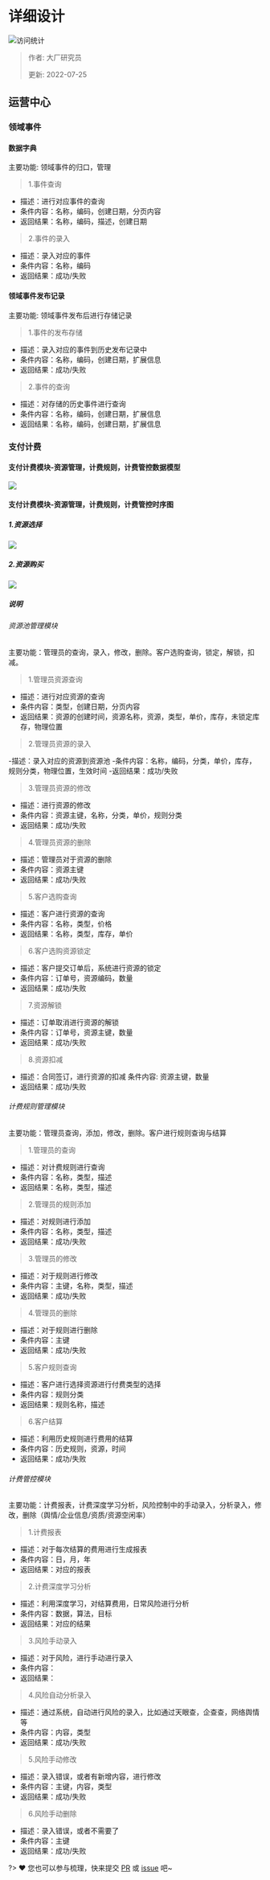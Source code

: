 # 详细设计

![访问统计](https://visitor-badge.glitch.me/badge?page_id=senlypan.cloudgaming.03-detailed-design&left_color=blue&right_color=red)

> 作者: 大厂研究员
>
> 更新: 2022-07-25


## 运营中心

### 领域事件

#### 数据字典

主要功能: 领域事件的归口，管理
>1.事件查询

- 描述：进行对应事件的查询
- 条件内容：名称，编码，创建日期，分页内容
- 返回结果：名称，编码，描述，创建日期

>2.事件的录入

- 描述：录入对应的事件
- 条件内容：名称，编码
- 返回结果：成功/失败

#### 领域事件发布记录
主要功能: 领域事件发布后进行存储记录

>1.事件的发布存储

- 描述：录入对应的事件到历史发布记录中
- 条件内容：名称，编码，创建日期，扩展信息
- 返回结果：成功/失败

>2.事件的查询

- 描述：对存储的历史事件进行查询
- 条件内容：名称，编码，创建日期，扩展信息
- 返回结果：名称，编码，创建日期，扩展信息


### 支付计费

#### 支付计费模块-资源管理，计费规则，计费管控数据模型

![](../_media/image/03-detailed-design/pay-charge-data-model-001.jpg)

#### 支付计费模块-资源管理，计费规则，计费管控时序图

##### 1.资源选择

![](../_media/image/03-detailed-design/pay-charge-resource-search-001.jpg)

##### 2.资源购买

![](../_media/image/03-detailed-design/pay-charge-resource-buy-001.jpg)
##### 说明

###### 资源池管理模块

主要功能：管理员的查询，录入，修改，删除。客户选购查询，锁定，解锁，扣减。

>1.管理员资源查询

- 描述：进行对应资源的查询
- 条件内容：类型，创建日期，分页内容
- 返回结果：资源的创建时间，资源名称，资源，类型，单价，库存，未锁定库存，物理位置

>2.管理员资源的录入

-描述：录入对应的资源到资源池
-条件内容：名称，编码，分类，单价，库存，规则分类，物理位置，生效时间
-返回结果：成功/失败

>3.管理员资源的修改

- 描述：进行资源的修改
- 条件内容：资源主键，名称，分类，单价，规则分类
- 返回结果：成功/失败

>4.管理员资源的删除

- 描述：管理员对于资源的删除
- 条件内容：资源主键
- 返回结果：成功/失败

>5.客户选购查询

- 描述：客户进行资源的查询
- 条件内容：名称，类型，价格
- 返回结果：名称，类型，库存，单价

>6.客户选购资源锁定

- 描述：客户提交订单后，系统进行资源的锁定
- 条件内容：订单号，资源编码，数量
- 返回结果：成功/失败

>7.资源解锁

- 描述：订单取消进行资源的解锁
- 条件内容：订单号，资源主键，数量
- 返回结果：成功/失败

>8.资源扣减

- 描述：合同签订，进行资源的扣减
条件内容: 资源主键，数量
- 返回结果：成功/失败
###### 计费规则管理模块

主要功能：管理员查询，添加，修改，删除。客户进行规则查询与结算

>1.管理员的查询

- 描述：对计费规则进行查询
- 条件内容：名称，类型，描述
- 返回结果：名称，类型，描述

>2.管理员的规则添加

- 描述：对规则进行添加
- 条件内容：名称，类型，描述
- 返回结果：成功/失败

>3.管理员的修改

- 描述：对于规则进行修改
- 条件内容：主键，名称，类型，描述
- 返回结果：成功/失败

>4.管理员的删除

- 描述：对于规则进行删除
- 条件内容：主键
- 返回结果：成功/失败

>5.客户规则查询

- 描述：客户进行选择资源进行付费类型的选择
- 条件内容：规则分类
- 返回结果：规则名称，描述

>6.客户结算

- 描述：利用历史规则进行费用的结算
- 条件内容：历史规则，资源，时间
- 返回结果：成功/失败
###### 计费管控模块

主要功能：计费报表，计费深度学习分析，风险控制中的手动录入，分析录入，修改，删除（舆情/企业信息/资质/资源空闲率）

>1.计费报表

- 描述：对于每次结算的费用进行生成报表
- 条件内容：日，月，年
- 返回结果：对应的报表

>2.计费深度学习分析

- 描述：利用深度学习，对结算费用，日常风险进行分析
- 条件内容：数据，算法，目标
- 返回结果：对应的结果

>3.风险手动录入

- 描述：对于风险，进行手动进行录入
- 条件内容：
- 返回结果：

>4.风险自动分析录入

- 描述：通过系统，自动进行风险的录入，比如通过天眼查，企查查，网络舆情等
- 条件内容：内容，类型
- 返回结果：成功/失败

>5.风险手动修改

- 描述：录入错误，或者有新增内容，进行修改
- 条件内容：主键，内容，类型
- 返回结果：成功/失败

>6.风险手动删除

- 描述：录入错误，或者不需要了
- 条件内容：主键
- 返回结果：成功/失败


 
?> ❤️ 您也可以参与梳理，快来提交 [PR](https://github.com/senlypan/cloudgaming-docs/pulls) 或 [issue](https://github.com/senlypan/cloudgaming-docs/issues) 吧~




